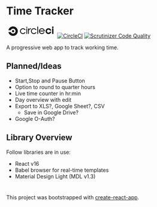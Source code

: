 # Time Tracker
![CircleCI](./doc/assets/circle-logo-horizontal-black-66x18.svg)
[![CircleCI](https://circleci.com/gh/enbock/Time-Tracker.svg?style=svg)](https://circleci.com/gh/enbock/Time-Tracker)
[![Scrutinizer Code Quality](https://scrutinizer-ci.com/g/enbock/Time-Tracker/badges/quality-score.png?b=develop)](https://scrutinizer-ci.com/g/enbock/Time-Tracker/?branch=develop)

A progressive web app to track working time.

## Planned/Ideas
* Start,Stop and Pause Button
* Option to round to quarter hours 
* Live time counter in hr:min
* Day overview with edit
* Export to XLS?, Google Sheet?, CSV
  * Save in Google Drive?
* Google O-Auth?

## Library Overview
Follow libraries are in use:
* React v16
* Babel browser for real-time templates
* Material Design Light (MDL v1.3)


#
This project was bootstrapped with [create-react-app](README.create-react-app.md).
